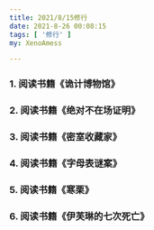 ```yaml
---
title: 2021/8/15修行
date: 2021-8-26 00:08:15
tags: [ '修行' ]
my: XenoAmess

---
```


### 1. 阅读书籍《诡计博物馆》

### 2. 阅读书籍《绝对不在场证明》

### 3. 阅读书籍《密室收藏家》

### 4. 阅读书籍《字母表谜案》

### 5. 阅读书籍《寒栗》

### 6. 阅读书籍《伊芙琳的七次死亡》
